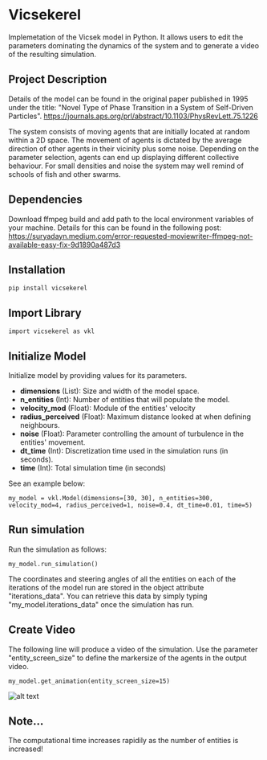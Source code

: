 # **Vicsekerel**

Implemetation of the Vicsek model in Python. It allows users to edit the parameters dominating the dynamics of the system and to generate a video of the resulting simulation.

## **Project Description**

Details of the model can be found in the original paper published in 1995 under the title: "Novel Type of Phase Transition in a System of Self-Driven Particles". https://journals.aps.org/prl/abstract/10.1103/PhysRevLett.75.1226

The system consists of moving agents that are initially located at random within a 2D space. The movement of agents is dictated by the average direction of other agents in their vicinity plus some noise. Depending on the parameter selection, agents can end up displaying different collective behaviour. For small densities and noise the system may well remind of schools of fish and other swarms.


## **Dependencies**

Download ffmpeg build and add path to the local environment variables of your machine. Details for this can be found in the following post: https://suryadayn.medium.com/error-requested-moviewriter-ffmpeg-not-available-easy-fix-9d1890a487d3


## **Installation** 

``` pip install vicsekerel ```

## **Import Library**

```import vicsekerel as vkl ```

## **Initialize Model**

Initialize model by providing values for its parameters.

 - **dimensions** (List): Size and width of the model space.
- **n_entities** (Int): Number of entities that will populate the model.
- **velocity_mod** (Float): Module of the entities' velocity
- **radius_perceived** (Float): Maximum distance looked at when defining neighbours.
- **noise** (Float): Parameter controlling the amount of turbulence in the entities' movement.
- **dt_time** (Int): Discretization time used in the simulation runs (in seconds).
- **time** (Int): Total simulation time (in seconds)

See an example below:

```my_model = vkl.Model(dimensions=[30, 30], n_entities=300, velocity_mod=4, radius_perceived=1, noise=0.4, dt_time=0.01, time=5) ```

## **Run simulation**

Run the simulation as follows:

```my_model.run_simulation()```

The coordinates and steering angles of all the entities on each of the iterations of the model run are stored in the object attribute "iterations_data". You can retrieve this data by simply typing "my_model.iterations_data" once the simulation has run.

## **Create Video**

The following line will produce a video of the simulation. Use the parameter "entity_screen_size" to define the markersize of the agents in the output video.

```my_model.get_animation(entity_screen_size=15)```

![alt text](snapshots_animation_examples.png "Title")

## **Note...**

The computational time increases rapidily as the number of entities is increased!